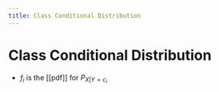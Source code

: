 ```yaml
---
title: Class Conditional Distribution
---
```


# Class Conditional Distribution
- $f_{i}$ is the [[pdf]] for $P_{X|Y=c_{i}}$












